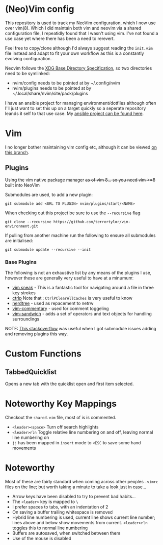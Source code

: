 # (Neo)Vim config

This repository is used to track my NeoVim configuration, which I now use over
vim(8). Which I did maintain both vim and neovim via a shared configuration
file, I repeatidly found that I wasn't using vim. I've not found a use case
yet where there has been a need to rerevert.

Feel free to copy/clone although I'd always suggest reading the `init.vim` file
instead and adapt to fit your own workflow as this is a constantly evolving configuration.

Neovim follows the [XDG Base Directory Specification](https://specifications.freedesktop.org/basedir-spec/basedir-spec-latest.html), so two directories need to be symlinked:
* nvim/config needs to be pointed at by ~/.config/nvim
* nvim/plugins needs to be pointed at by ~/.local/share/nvim/site/pack/plugins

I have an ansible project for managing environment/dotfiles although often I'll just want to set this up on a target quickly so a seperate repository leands it self to that use case. My [ansible project can be found here](https://github.com/terrortylor/ansible_dev_machine_setup).

# Vim
I no longer bother maintaining vim config etc, although it can be viewed [on this branch](https://github.com/terrortylor/vim-environment/tree/vim_and_nvim_config).

## Plugins
Using the vim native package manager ~~as of vim 8... so you need vim >=8~~ built into NeoVim

Submodules are used, to add a new plugin:
```
git submodule add <URL TO PLUGIN> nvim/plugins/start/<NAME>
```

When checking out this project be sure to use the `--recursive` flag
```
git clone --recursive https://github.com/terrortylor/vim-environment.git
```

If pulling from another machine run the following to ensure all submodules are initialised:
```
git submodule update --recursive --init
```

### Base Plugins
The following is not an exhaustive list by any means of the plugins I use, however these are generally very useful to have at a minumum:

* [vim sneak](https://github.com/justinmk/vim-sneak) - This is a fantastic tool for navigating around a file in three key strokes
* [ctrlp](https://github.com/ctrlpvim/ctrlp.vim) Note that `:CtrlPClearAllCaches` is very useful to know
* [nerdtree](https://github.com/scrooloose/nerdtree.git) - used as repacement to netrw
* [vim-commentary](https://github.com/tpope/vim-commentary) - used for comment toggeling
* [vim-sandwich](https://github.com/machakann/vim-sandwich.git) - adds a set
  of operators and text objects for handling surroundings

NOTE: [This stackoverflow](https://stackoverflow.com/questions/20929336/git-submodule-add-a-git-directory-is-found-locally-issue) was useful when I got submodule issues adding and removing plugins this way.

# Custom Functions
## TabbedQuicklist
Opens a new tab with the quicklist open and first item selected.

# Noteworthy Key Mappings
Checkout the `shared.vim` file, most of is is commented.

* `<leader><space>` Turn off search highlights
* `<leader>rln` Toggle relative line numbering on and off, leaving normal line numbering on
* `jj` has been mapped in `insert` mode to `<ESC` to save some hand movements

# Noteworthy
Most of these are fairly standard when coming across other peoples `.vimrc` files on the line; but worth taking a minute to take a look just in case...
* Arrow keys have been disabled to try to prevent bad habits...
* The `<leader>` key is mapped to `\`
* I prefer spaces to tabs, with an indentation of 2
* On saving a buffer trailing whitespace is removed
* Hybrid line numbering is used, current line shows current line number; lines above and below show movements from current. `<leader>rln` toggles this to normal line numbering
* Buffers are autosaved, when switched between them
* Use of the mouse is disabled
